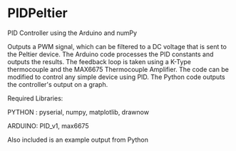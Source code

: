 # PIDPeltier
PID Controller using the Arduino and numPy

Outputs a PWM signal, which can be filtered to a DC voltage that is sent to the Peltier device.
The Arduino code processes the PID constants and outputs the results.
The feedback loop is taken using a K-Type thermocouple and the MAX6675 Thermocouple Amplifier.
The code can be modified to control any simple device using PID.
The Python code outputs the controller's output on a graph.

Required Libraries:

PYTHON : pyserial, numpy, matplotlib, drawnow

ARDUINO: PID_v1, max6675


Also included is an example output from Python
